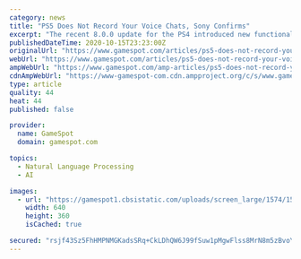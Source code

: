 ```yaml
---
category: news
title: "PS5 Does Not Record Your Voice Chats, Sony Confirms"
excerpt: "The recent 8.0.0 update for the PS4 introduced new functionality for voice chats in parties that will go live when the PS5 launches, and pop-ups alerted players can these chats \"may be recorded.\" People naturally became concerned about this,"
publishedDateTime: 2020-10-15T23:23:00Z
originalUrl: "https://www.gamespot.com/articles/ps5-does-not-record-your-voice-chats-sony-confirms/1100-6483386/"
webUrl: "https://www.gamespot.com/articles/ps5-does-not-record-your-voice-chats-sony-confirms/1100-6483386/"
ampWebUrl: "https://www.gamespot.com/amp-articles/ps5-does-not-record-your-voice-chats-sony-confirms/1100-6483386/"
cdnAmpWebUrl: "https://www-gamespot-com.cdn.ampproject.org/c/s/www.gamespot.com/amp-articles/ps5-does-not-record-your-voice-chats-sony-confirms/1100-6483386/"
type: article
quality: 44
heat: 44
published: false

provider:
  name: GameSpot
  domain: gamespot.com

topics:
  - Natural Language Processing
  - AI

images:
  - url: "https://gamespot1.cbsistatic.com/uploads/screen_large/1574/15746725/3747822-savestate_10152020_yt_firstchoice.jpg"
    width: 640
    height: 360
    isCached: true

secured: "rsjf43Sz5FhHMPNMGKadsSRq+CkLDhQW6J99fSuw1pMgwFlss8MrN8m5zBvoYKPUL2ZNc7ksH+ESAORkSvUUsu3hESU+PFhZrMI9xvJb0uXgrCv1ZZ+yXOZfivLZex2q/tRNJ6a70dXCnmR+D8W85qSKXUGMQqxfzFP3GFcPl55HKIloIvz4hIA9fjV4ZvPAXEhfhBmo6yhp3f/No4gKcqLwVEA9sdhghPFpFR78hzqBqbUjQmWjNhFdpXKTd6BwGLpgj4ypkAs291PN1wRjSwZYx5MtHWSsdREnPfCifOLzP71qSp08HvnJeseK8L6JdpC6QNucR54+EuIYBuYjPilimWPBJqrcx0Pg22XknMw=;eDZiJw2cYkvaXth7jImfxw=="
---
```



